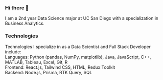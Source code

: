 ### Hi there 👋

I am a 2nd year Data Science major at UC San Diego with a specialization in Business Analytics.

### Technologies

Technologies I specialize in as a Data Scientist and Full Stack Developer include:\
Languages: Python (pandas, NumPy, matplotlib), Java, JavaScript, C++, MATLAB, Tableau, Excel, Git, R\
Frontend: React.js, Tailwind CSS, HTML, Redux Toolkit\
Backend: Node.js, Prisma, RTK Query, SQL



<!--
**amallesw/amallesw** is a ✨ _special_ ✨ repository because its `README.md` (this file) appears on your GitHub profile.

Here are some ideas to get you started:

- 🔭 I’m currently working on ...
- 🌱 I’m currently learning ...
- 👯 I’m looking to collaborate on ...
- 🤔 I’m looking for help with ...
- 💬 Ask me about ...
- 📫 How to reach me: ...
- 😄 Pronouns: ...
- ⚡ Fun fact: ...
-->
